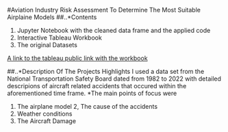 #Aviation Industry Risk Assessment To Determine The Most Suitable Airplaine Models
##..*Contents
1. Jupyter Notebook with the cleaned data frame and the applied code
2. Interactive Tableau Workbook
3. The original Datasets

[A link to the tableau public link with the workbook]()

##..*Description Of The Projects Highlights
I used a data set from the National Transportation Safety Board dated from 1982 to 2022 
with detailed descripions of aircraft related accidents that occured within the aforementioned time frame.
*The main points of focus were 
1. The airplane model
2, The cause of the accidents
3. Weather conditions
4. The Aircraft Damage
